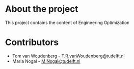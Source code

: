 # About the project
This project contains the content of Engineering Optimization

# Contributors
- Tom van Woudenberg - T.R.vanWoudenberg@tudelft.nl
- Maria Nogal - M.Nogal@tudelft.nl
